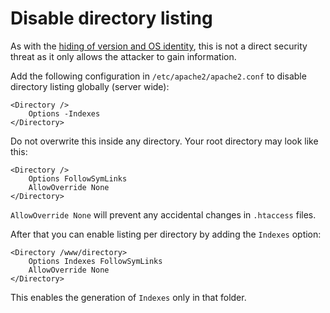 # Disable directory listing

As with the [hiding of version and OS identity](hide-info.md), this is not a direct security threat 
as it only allows the attacker to gain information. 

Add the following configuration in `/etc/apache2/apache2.conf` to disable directory listing globally (server wide):

```
<Directory />
    Options -Indexes 
</Directory>
```

Do not overwrite this inside any directory. Your root directory may look like this:

```
<Directory />
    Options FollowSymLinks
    AllowOverride None
</Directory>
```

`AllowOverride None` will prevent any accidental changes in `.htaccess` files.

After that you can enable listing per directory by adding the `Indexes` option:

```
<Directory /www/directory>
    Options Indexes FollowSymLinks
    AllowOverride None
</Directory>
```

This enables the generation of `Indexes` only in that folder. 
